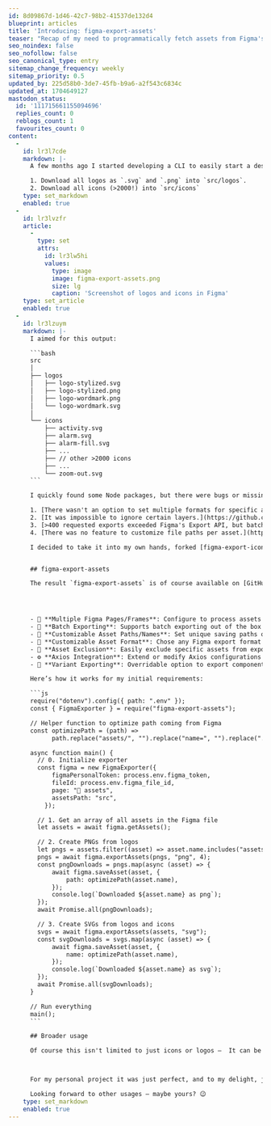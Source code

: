 ```yaml
---
id: 8d09867d-1d46-42c7-98b2-41537de132d4
blueprint: articles
title: 'Introducing: figma-export-assets'
teaser: "Recap of my need to programmatically fetch assets from Figma's API leading into my own JavaScript package."
seo_noindex: false
seo_nofollow: false
seo_canonical_type: entry
sitemap_change_frequency: weekly
sitemap_priority: 0.5
updated_by: 225d58b0-3de7-45fb-b9a6-a2f543c6834c
updated_at: 1704649127
mastodon_status:
  id: '111715661155094696'
  replies_count: 0
  reblogs_count: 1
  favourites_count: 0
content:
  -
    id: lr3l7cde
    markdown: |-
      A few months ago I started developing a CLI to easily start a design system with Figma as the single source of truth for logos and icons. These assets were organized as components on a Figma page, and my goal for easy updates was to pull them programmaticaly into my project using Figma's API. My specific needs were:

      1. Download all logos as `.svg` and `.png` into `src/logos`.
      2. Download all icons (>2000!) into `src/icons`
    type: set_markdown
    enabled: true
  -
    id: lr3lvzfr
    article:
      -
        type: set
        attrs:
          id: lr3lw5hi
          values:
            type: image
            image: figma-export-assets.png
            size: lg
            caption: 'Screenshot of logos and icons in Figma'
    type: set_article
    enabled: true
  -
    id: lr3lzuym
    markdown: |-
      I aimed for this output:

      ```bash
      src
      │
      ├── logos
      │   ├── logo-stylized.svg
      │   ├── logo-stylized.png
      │   ├── logo-wordmark.png
      │   └── logo-wordmark.svg
      │
      └── icons
          ├── activity.svg
          ├── alarm.svg
          ├── alarm-fill.svg
          ├── ...
          ├── // other >2000 icons
          ├── ...
          └── zoom-out.svg
      ```

      I quickly found some Node packages, but there were bugs or missing features:

      1. [There wasn't an option to set multiple formats for specific assets.](https://github.com/tsimenis/figma-export-icons/issues/12)
      2. [It was impossible to ignore certain layers.](https://github.com/tsimenis/figma-export-icons/issues/20)
      3. [>400 requested exports exceeded Figma's Export API, but batching was not implemented.](https://github.com/tsimenis/figma-export-icons/issues/13)
      4. [There was no feature to customize file paths per asset.](https://github.com/tsimenis/figma-export-icons#description)

      I decided to take it into my own hands, forked [figma-export-icons](https://github.com/tsimenis/figma-export-icons), took some inspiration from [figma-assets-exporter](https://github.com/nate-summercook/figma-assets-exporter) and rewrote it to make it super customizable. 


      ## figma-export-assets

      The result `figma-export-assets` is of course available on [GitHub](https://github.com/mariohamann/figma-export-assets) and [NPM](https://www.npmjs.com/package/figma-export-assets) – and I'm  actually quite happy with the functionality of the package (shamelessly copied from the docs):




      - 📄 **Multiple Figma Pages/Frames**: Configure to process assets from various Figma pages or specific frames.
      - 🔄 **Batch Exporting**: Supports batch exporting out of the box to overcame Figma API export limits.
      - 📁 **Customizable Asset Paths/Names**: Set unique saving paths or names for each asset.
      - 🌈 **Customizable Asset Format**: Chose any Figma export format for each asset.
      - 🚫 **Asset Exclusion**: Easily exclude specific assets from export based on their names.
      - ⚙️ **Axios Integration**: Extend or modify Axios configurations for advanced HTTP request handling.
      - 🌟 **Variant Exporting**: Overridable option to export components with variants as separate assets.

      Here’s how it works for my initial requirements:

      ```js
      require("dotenv").config({ path: ".env" });
      const { FigmaExporter } = require("figma-export-assets");

      // Helper function to optimize path coming from Figma
      const optimizePath = (path) =>
      		path.replace("assets/", "").replace("name=", "").replace(".png", "");

      async function main() {
      	// 0. Initialize exporter
      	const figma = new FigmaExporter({
      	    figmaPersonalToken: process.env.figma_token,
      	    fileId: process.env.figma_file_id,
      	    page: "📎 assets",
      	    assetsPath: "src",
          });

      	// 1. Get an array of all assets in the Figma file
      	let assets = await figma.getAssets();

      	// 2. Create PNGs from logos
      	let pngs = assets.filter((asset) => asset.name.includes("assets/logos"));
      	pngs = await figma.exportAssets(pngs, "png", 4);
      	const pngDownloads = pngs.map(async (asset) => {
      		await figma.saveAsset(asset, {
      			path: optimizePath(asset.name),
      		});
      		console.log(`Downloaded ${asset.name} as png`);
      	});
      	await Promise.all(pngDownloads);

      	// 3. Create SVGs from logos and icons
      	svgs = await figma.exportAssets(assets, "svg");
      	const svgDownloads = svgs.map(async (asset) => {
      		await figma.saveAsset(asset, {
      			name: optimizePath(asset.name),
      		});
      		console.log(`Downloaded ${asset.name} as svg`);
      	});
      	await Promise.all(svgDownloads);
      }

      // Run everything
      main();
      ```

      ## Broader usage

      Of course this isn't limited to just icons or logos –  It can be used with any imagery like photos, Open Graph images, illustrations etc., making it a nice tool to automize workflows between Figma and development.



      For my personal project it was just perfect, and to my delight, just a few weeks later it was implemented in one [Design System I'm part of](https://github.com/synergy-design-system/synergy-design-system/blob/main/packages/assets/scripts/fetch-assets.js). 🎉

      Looking forward to other usages – maybe yours? 😉
    type: set_markdown
    enabled: true
---
```

